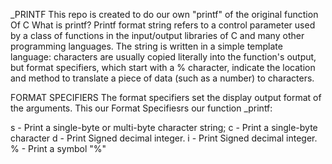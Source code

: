 _PRINTF
This repo is created to do our own "printf" of the original function Of C
What is printf?
Printf format string refers to a control parameter used by a class of functions in the input/output libraries of C and many other programming languages. The string is written in a simple template language: characters are usually copied literally into the function's output, but format specifiers, which start with a % character, indicate the location and method to translate a piece of data (such as a number) to characters.

FORMAT SPECIFIERS
The format specifiers set the display output format of the arguments. This our Format Specifiesrs our function _printf:

s - Print a single-byte or multi-byte character string;
c - Print a single-byte character
d - Print Signed decimal integer.
i - Print Signed decimal integer.
% - Print a symbol "%"
